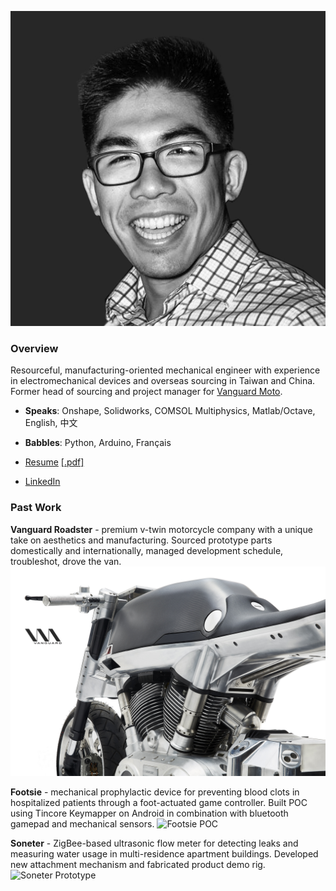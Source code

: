 ![That's me!](/headshot.jpg)

### Overview
Resourceful, manufacturing-oriented mechanical engineer with experience in electromechanical devices and overseas sourcing in Taiwan and China. Former head of sourcing and project manager for [Vanguard Moto](http://www.vanguard.nyc).

* **Speaks**: Onshape, Solidworks, COMSOL Multiphysics, Matlab/Octave, English, 中文

* **Babbles**: Python, Arduino, Français

* [Resume](http://www.ccharles.lu/resume) [[.pdf]](http://www.ccharles.lu/resume.pdf)
* [LinkedIn](http://www.linkedin.com/in/lucharles)




### Past Work
**Vanguard Roadster** - premium v-twin motorcycle company with a unique take on aesthetics and manufacturing. Sourced prototype parts domestically and internationally, managed development schedule, troubleshot, drove the van.
![Vanguard Roadster](/roadster.jpg)

**Footsie** - mechanical prophylactic device for preventing blood clots in hospitalized patients through a foot-actuated game controller. Built POC using Tincore Keymapper on Android in combination with bluetooth gamepad and mechanical sensors.
![Footsie POC](/footsie.jpg)

**Soneter** - ZigBee-based ultrasonic flow meter for detecting leaks and measuring water usage in multi-residence apartment buildings. Developed new attachment mechanism and fabricated product demo rig. 
![Soneter Prototype](/soneter.jpg)